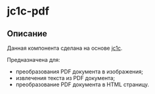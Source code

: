 # jc1c-pdf
## Описание
Данная компонента сделана на основе [jc1c](https://github.com/kaliuzhnyi/jc1c).

Предназначена для:
- преобразования PDF документа в изображения;
- извлечения текста из PDF документа;
- преобразование PDF документа в HTML страницу.